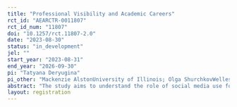 ```yaml
---
title: "Professional Visibility and Academic Careers"
rct_id: "AEARCTR-0011807"
rct_id_num: "11807"
doi: "10.1257/rct.11807-2.0"
date: "2023-08-30"
status: "in_development"
jel: ""
start_year: "2023-08-31"
end_year: "2026-09-30"
pi: "Tatyana Deryugina"
pi_other: "Mackenzie AlstonUniversity of Illinois; Olga ShurchkovWellesley College"
abstract: "The study aims to understand the role of social media use for professional purposes in determining academics’ career outcomes. Eligible participants who consent to enroll in the study complete a baseline survey. Some randomly selected subjects receive emails with suggestions about how to use Twitter effectively for professional advancement, as well as monetary incentives to either (1) browse Twitter for relevant content or (2) create original posts (“tweets”) on Twitter. The study concludes with follow-up surveys."
layout: registration
---
```


